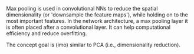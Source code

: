Max pooling is used in convolutional NNs to reduce the spatial dimensionality (or 'downsample the feature maps'), while holding on to the most important features. In the network architecture, a max pooling layer it is often placed after a convolutional layer. It can help computational efficiency and reduce overfitting.

The concept goal is (imo) similar to PCA (i.e., dimensionality reduction).